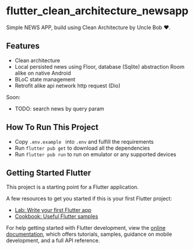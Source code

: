 # flutter_clean_architecture_newsapp

Simple NEWS APP, build using Clean Architecture by Uncle Bob ♥.

## Features

* Clean architecture
* Local persisted news using Floor, database (Sqlite) abstraction Room alike on native Android
* BLoC state management
* Retrofit alike api network http request (Dio)

Soon:
* TODO: search news by query param

## How To Run This Project

* Copy `.env.example ` into `.env` and fulfill the requirements
* Run `flutter pub get` to download all the dependencies
* Run `flutter pub run` to run on emulator or any supported devices
  
## Getting Started Flutter

This project is a starting point for a Flutter application.

A few resources to get you started if this is your first Flutter project:

- [Lab: Write your first Flutter app](https://docs.flutter.dev/get-started/codelab)
- [Cookbook: Useful Flutter samples](https://docs.flutter.dev/cookbook)

For help getting started with Flutter development, view the
[online documentation](https://docs.flutter.dev/), which offers tutorials,
samples, guidance on mobile development, and a full API reference.
